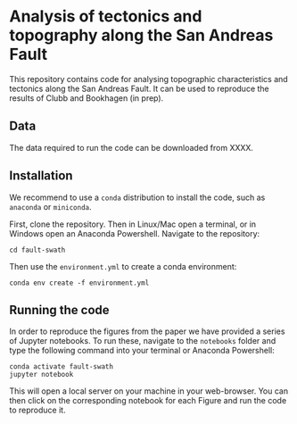 # Analysis of tectonics and topography along the San Andreas Fault

This repository contains code for analysing topographic characteristics and tectonics along the San Andreas Fault. It can be used to reproduce the results of Clubb and Bookhagen (in prep).

## Data 

The data required to run the code can be downloaded from XXXX.

## Installation

We recommend to use a `conda` distribution to install the code, such as `anaconda` or `miniconda`.

First, clone the repository. Then in Linux/Mac open a terminal, or in Windows open an Anaconda Powershell. 
Navigate to the repository:
```
cd fault-swath
```
Then use the `environment.yml` to create a conda environment:
```
conda env create -f environment.yml
```
## Running the code

In order to reproduce the figures from the paper we have provided a series of Jupyter notebooks. To run these, navigate to the `notebooks` folder and type the following command into your terminal or Anaconda Powershell:
```
conda activate fault-swath
jupyter notebook
```
This will open a local server on your machine in your web-browser. You can then click on the corresponding notebook for each Figure and run the code to reproduce it.
